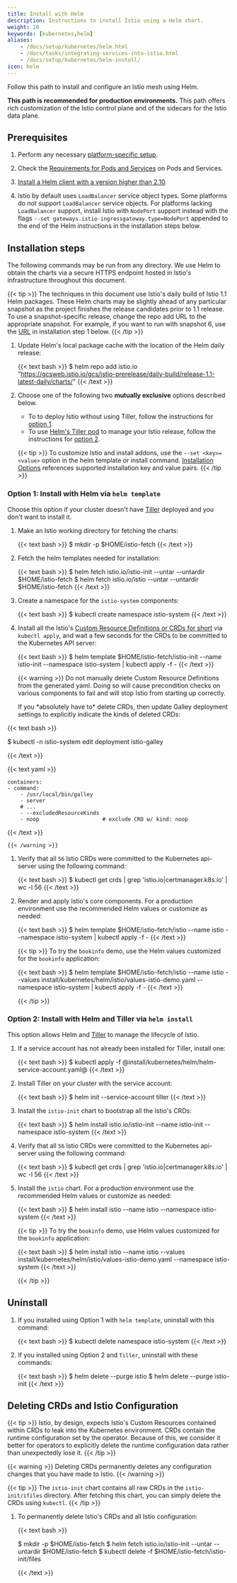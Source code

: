 ```yaml
---
title: Install with Helm
description: Instructions to install Istio using a Helm chart.
weight: 20
keywords: [kubernetes,helm]
aliases:
    - /docs/setup/kubernetes/helm.html
    - /docs/tasks/integrating-services-into-istio.html
    - /docs/setup/kubernetes/helm-install/
icon: helm
---
```


Follow this path to install and configure an Istio mesh using Helm.

**This path is recommended for production environments.** This path offers rich
customization of the Istio control plane and of the sidecars for the Istio data
plane.

## Prerequisites

1. Perform any necessary [platform-specific setup](/docs/setup/kubernetes/platform-setup/).

1. Check the [Requirements for Pods and Services](/docs/setup/kubernetes/additional-setup/requirements//) on Pods and Services.

1. [Install a Helm client with a version higher than 2.10](https://github.com/helm/helm/blob/master/docs/install.md).

1. Istio by default uses `LoadBalancer` service object types.  Some platforms do not support `LoadBalancer`
   service objects.  For platforms lacking `LoadBalancer` support, install Istio with `NodePort` support
   instead with the flags `--set gateways.istio-ingressgateway.type=NodePort`
   appended to the end of the Helm instructions in the installation steps below.

## Installation steps

The following commands may be run from any directory. We use Helm to obtain the charts via a secure
HTTPS endpoint hosted in Istio's infrastructure throughout this document.

{{< tip >}}
The techniques in this document use Istio's daily build of Istio 1.1 Helm packages.  These
Helm charts may be slightly ahead of any particular snapshot as the project finishes the release
candidates prior to 1.1 release. To use a snapshot-specific release, change the repo add URL to
the appropriate snapshot.  For example, if you want to run with snapshot 6, use the
[URL](https://gcsweb.istio.io/gcs/istio-prerelease/prerelease/1.1.0-snapshot.6/charts) in installation step 1 below.
{{< /tip >}}

1.  Update Helm's local package cache with the location of the Helm daily release:

    {{< text bash >}}
    $ helm repo add istio.io "https://gcsweb.istio.io/gcs/istio-prerelease/daily-build/release-1.1-latest-daily/charts/"
    {{< /text >}}

1. Choose one of the following two **mutually exclusive** options described below.

    - To to deploy Istio without using Tiller, follow the instructions for [option 1](/docs/setup/kubernetes/install/helm/#option-1-install-with-helm-via-helm-template).
    - To use [Helm's Tiller pod](https://helm.sh/) to manage your Istio release, follow the instructions for [option 2](/docs/setup/kubernetes/install/helm/#option-2-install-with-helm-and-tiller-via-helm-install).

    {{< tip >}}
    To customize Istio and install addons, use the `--set <key>=<value>` option in the helm template or install command. [Installation Options](/docs/reference/config/installation-options/) references supported installation key and value pairs.
    {{< /tip >}}

### Option 1: Install with Helm via `helm template`

Choose this option if your cluster doesn't have [Tiller](https://github.com/kubernetes/helm/blob/master/docs/architecture.md#components) deployed and you don't want to install it.

1. Make an Istio working directory for fetching the charts:

    {{< text bash >}}
    $ mkdir -p $HOME/istio-fetch
    {{< /text >}}

1. Fetch the helm templates needed for installation:

    {{< text bash >}}
    $ helm fetch istio.io/istio-init --untar --untardir $HOME/istio-fetch
    $ helm fetch istio.io/istio --untar --untardir $HOME/istio-fetch
    {{< /text >}}

1. Create a namespace for the `istio-system` components:

    {{< text bash >}}
    $ kubectl create namespace istio-system
    {{< /text >}}

1. Install all the Istio's [Custom Resource Definitions or CRDs for short](https://kubernetes.io/docs/concepts/extend-kubernetes/api-extension/custom-resources/#customresourcedefinitions) via `kubectl apply`, and wait a few seconds for the CRDs to be committed to the Kubernetes API server:

    {{< text bash >}}
    $ helm template $HOME/istio-fetch/istio-init --name istio-init --namespace istio-system | kubectl apply -f -
    {{< /text >}}

    {{< warning >}}
    Do not manually delete Custom Resource Definitions from the generated yaml. Doing so will cause precondition
    checks on various components to fail and will stop Istio from starting up correctly.
    <p> If you *absolutely have to* delete CRDs, then update Galley deployment settings to explicitly indicate the kinds of deleted CRDs:

{{< text bash >}}

$ kubectl -n istio-system edit deployment istio-galley

{{< /text >}}

{{< text yaml >}}

    containers:
    - command:
        - /usr/local/bin/galley
        - server
        # ...
        - --excludedResourceKinds
        - noop                    # exclude CRD w/ kind: noop

{{< /text >}}

    {{< /warning >}}

1. Verify that all `56` Istio CRDs were committed to the Kubernetes api-server using the following command:

    {{< text bash >}}
    $ kubectl get crds | grep 'istio.io\|certmanager.k8s.io' | wc -l
    56
    {{< /text >}}

1. Render and apply Istio's core components. For a production environment use the recommended Helm values or customize as needed:

    {{< text bash >}}
    $ helm template $HOME/istio-fetch/istio --name istio --namespace istio-system | kubectl apply -f -
    {{< /text >}}

    {{< tip >}}
    To try the `bookinfo` demo, use the Helm values customized for the `bookinfo` application:

    {{< text bash >}}
    $ helm template $HOME/istio-fetch/istio --name istio --values install/kubernetes/helm/istio/values-istio-demo.yaml --namespace istio-system | kubectl apply -f -
    {{< /text >}}

    {{< /tip >}}

### Option 2: Install with Helm and Tiller via `helm install`

This option allows Helm and
[Tiller](https://github.com/kubernetes/helm/blob/master/docs/architecture.md#components)
to manage the lifecycle of Istio.

1. If a service account has not already been installed for Tiller, install one:

    {{< text bash >}}
    $ kubectl apply -f @install/kubernetes/helm/helm-service-account.yaml@
    {{< /text >}}

1. Install Tiller on your cluster with the service account:

    {{< text bash >}}
    $ helm init --service-account tiller
    {{< /text >}}

1. Install the `istio-init` chart to bootstrap all the Istio's CRDs:

    {{< text bash >}}
    $ helm install istio.io/istio-init --name istio-init --namespace istio-system
    {{< /text >}}

1. Verify that all `56` Istio CRDs were committed to the Kubernetes api-server using the following command:

    {{< text bash >}}
    $ kubectl get crds | grep 'istio.io\|certmanager.k8s.io' | wc -l
    56
    {{< /text >}}

1. Install the `istio` chart. For a production environment use the recommended Helm values or customize as needed:

    {{< text bash >}}
    $ helm install istio --name istio --namespace istio-system
    {{< /text >}}

    {{< tip >}}
    To try the `bookinfo` demo, use Helm values customized for the `bookinfo` application:

    {{< text bash >}}
    $ helm install istio --name istio --values install/kubernetes/helm/istio/values-istio-demo.yaml --namespace istio-system
    {{< /text >}}

    {{< /tip >}}

## Uninstall

1. If you installed using Option 1 with `helm template`, uninstall with this command:

    {{< text bash >}}
    $ kubectl delete namespace istio-system
    {{< /text >}}

1. If you installed using Option 2 and `Tiller`, uninstall with these commands:

    {{< text bash >}}
    $ helm delete --purge istio
    $ helm delete --purge istio-init
    {{< /text >}}

## Deleting CRDs and Istio Configuration

{{< tip >}}
Istio, by design, expects Istio's Custom Resources contained within CRDs to leak into the
Kubernetes environment. CRDs contain the runtime configuration set by the operator.
Because of this, we consider it better for operators to explicitly delete the runtime
configuration data rather than unexpectedly lose it.
{{< /tip >}}

{{< warning >}}
Deleting CRDs permanently deletes any configuration changes that you have made to Istio.
{{< /warning >}}

{{< tip >}}
The `istio-init` chart contains all raw CRDs in the `istio-init/ifiles` directory.  After fetching this
chart, you can simply delete the CRDs using `kubectl`.
{{< /tip >}}

1. To permanently delete Istio's CRDs and all Istio configuration:

    {{< text bash >}}

    $ mkdir -p $HOME/istio-fetch
    $ helm fetch istio.io/istio-init --untar --untardir $HOME/istio-fetch
    $ kubectl delete -f $HOME/istio-fetch/istio-init/files

    {{< /text >}}
